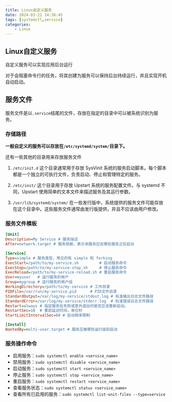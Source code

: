 ```yaml
---
title: Linux自定义服务
date: 2024-03-22 14:38:45
tags: [systemctl,service]
categories: 
    - Linux
---
```


## Linux自定义服务

自定义服务可以实现应用后台运行

对于会阻塞命令行的任务，将其创建为服务可以保持后台持续运行，并且实现开机自动启动。

## 服务文件

服务文件是以`.service`结尾的文件，存放在指定的目录中可以被系统识别为服务。

### 存储路径

**一般自定义的服务可以存放在`/etc/systemd/system/`目录下。**

还有一些其他的目录用来存放服务文件

1. `/etc/init.d`
   这个目录通常用于存放 SysVinit 系统的服务启动脚本。每个脚本都是一个独立的可执行文件，负责启动、停止和管理特定的服务。

2. `/etc/init/`
   这个目录用于存放 Upstart 系统的服务配置文件。与 systemd 不同，Upstart 使用简单的文本文件来描述服务及其运行参数。

3. `/usr/lib/systemd/system/`
   在一些发行版中，系统提供的服务文件可能存放在这个目录中。这些服务文件通常由发行版提供，并且不应该由用户修改。

### 服务文件模板

```ini
[Unit]
Description=My Service # 服务描述
After=network.target # 服务依赖，表示本服务应在哪些服务之后启动

[Service]
Type=simple # 服务类型，常见的有 simple 和 forking
ExecStart=/path/to/my-service.sh         # 启动服务命令
ExecStop=/path/to/my-service-stop.sh     # 停止服务命令
ExecReload=/path/to/my-service-reload.sh # 重启服务命令
User=myuser   # 运行服务的用户
Group=mygroup # 运行服务的用户组
WorkingDirectory=/path/to/my-service # 工作目录
PIDFile=/var/run/my-service.pid      # PID文件目录
StandardOutput=/var/log/my-service/stdout.log # 标准输出日志文件路径
StandardError=/var/log/my-service/stderr.log  # 标准错误日志文件路径
Restart=always # 指定服务在失败或意外退出时是否应该重新启动。
RestartSec=10  # 重启延迟时间，单位秒
StartLimitIntervalSec=60 # 启动频率限制

[Install]
WantedBy=multi-user.target # 服务应被哪些运行级别启动
```

### 服务操作命令

* 启用服务：`sudo systemctl enable <service_name>`
* 禁用服务：`sudo systemctl disable <service_name>`
* 启动服务：`sudo systemctl start <service_name>`
* 停止服务：`sudo systemctl stop <service_name>`
* 重启服务：`sudo systemctl restart <service_name>`
* 查看服务状态：`sudo systemctl status <service_name>`
* 查看所有已启用的服务：`sudo systemctl list-unit-files --type=service`
